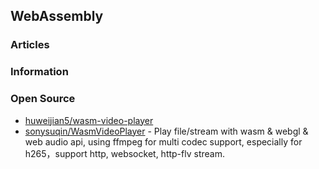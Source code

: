 ## WebAssembly


### Articles



### Information



### Open Source
- [huweijian5/wasm-video-player](https://github.com/huweijian5/wasm-video-player) 
- [sonysuqin/WasmVideoPlayer](https://github.com/sonysuqin/WasmVideoPlayer) - Play file/stream with wasm & webgl & web audio api, using ffmpeg for multi codec support, especially for h265，support http, websocket, http-flv stream.
